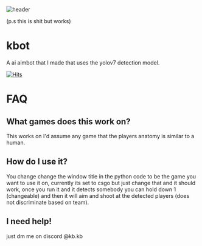 ![header](https://capsule-render.vercel.app/api?type=waving&color=auto&height=300&section=header&text=kbot&fontSize=90&animation=fadeIn)

(p.s this is shit but works)

# kbot

A ai aimbot that I made that uses the yolov7 detection model.

[![Hits](https://hits.seeyoufarm.com/api/count/incr/badge.svg?url=https%3A%2F%2Fgithub.com%2Fkbdevs%2Fai-aimbot&count_bg=%23703DA3&title_bg=%23555555&icon=python.svg&icon_color=%23E7E7E7&title=Views&edge_flat=false)](https://hits.seeyoufarm.com)

# FAQ

## What games does this work on?

This works on I'd assume any game that the players anatomy is similar to a human.

## How do I use it?

You change change the window title in the python code to be the game you want to use it on, currently its set
to csgo but just change that and it should work, once you run it and it detects somebody you can hold down 1 (changeable)
and then it will aim and shoot at the detected players (does not discriminate based on team).


## I need help! 

just dm me on discord @kb.kb






